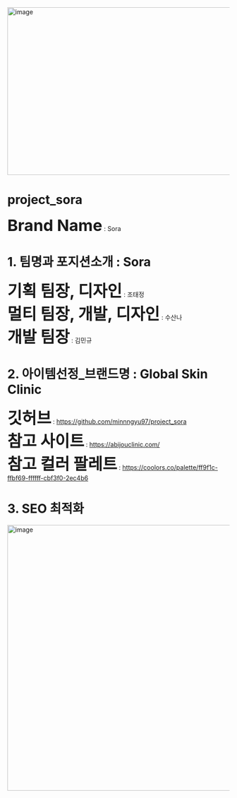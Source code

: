<img width="714" height="380" alt="image" src="https://github.com/user-attachments/assets/b6648d2a-79cc-4744-acb6-67f8df074749" />

# project_sora

<span style="font-size: 36px;"><strong>Brand Name</strong></span> : Sora<br>
# 1. 팀명과 포지션소개 : Sora<br>
<span style="font-size: 36px;"><strong>기획 팀장, 디자인</strong></span> : 조태정<br>
<span style="font-size: 36px;"><strong>멀티 팀장, 개발, 디자인</strong></span> : 수산나<br>
<span style="font-size: 36px;"><strong>개발 팀장</strong></span> : 김민규<br>

# 2. 아이템선정_브랜드명 : Global Skin Clinic<br>

<span style="font-size: 36px;"><strong>깃허브</strong></span> : https://github.com/minnngyu97/project_sora<br>
<span style="font-size: 36px;"><strong>참고 사이트</strong></span> : https://abijouclinic.com/<br>
<span style="font-size: 36px;"><strong>참고 컬러 팔레트</strong></span> : https://coolors.co/palette/ff9f1c-ffbf69-ffffff-cbf3f0-2ec4b6

# 3. SEO 최적화
<img width="1122" height="602" alt="image" src="https://github.com/user-attachments/assets/42021951-612f-4739-ad11-8414e77f6327" />
